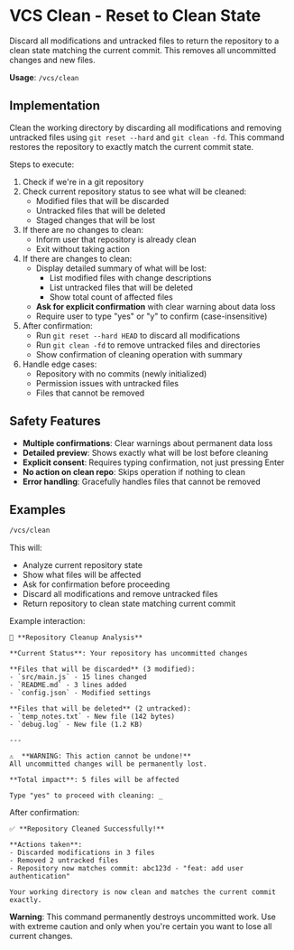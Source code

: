 # VCS Clean - Reset to Clean State

Discard all modifications and untracked files to return the repository to a clean state matching the current commit. This removes all uncommitted changes and new files.

**Usage**: `/vcs/clean`

## Implementation

Clean the working directory by discarding all modifications and removing untracked files using `git reset --hard` and `git clean -fd`. This command restores the repository to exactly match the current commit state.

Steps to execute:
1. Check if we're in a git repository
2. Check current repository status to see what will be cleaned:
   - Modified files that will be discarded
   - Untracked files that will be deleted
   - Staged changes that will be lost
3. If there are no changes to clean:
   - Inform user that repository is already clean
   - Exit without taking action
4. If there are changes to clean:
   - Display detailed summary of what will be lost:
     - List modified files with change descriptions
     - List untracked files that will be deleted
     - Show total count of affected files
   - **Ask for explicit confirmation** with clear warning about data loss
   - Require user to type "yes" or "y" to confirm (case-insensitive)
5. After confirmation:
   - Run `git reset --hard HEAD` to discard all modifications
   - Run `git clean -fd` to remove untracked files and directories
   - Show confirmation of cleaning operation with summary
6. Handle edge cases:
   - Repository with no commits (newly initialized)
   - Permission issues with untracked files
   - Files that cannot be removed

## Safety Features

- **Multiple confirmations**: Clear warnings about permanent data loss
- **Detailed preview**: Shows exactly what will be lost before cleaning
- **Explicit consent**: Requires typing confirmation, not just pressing Enter
- **No action on clean repo**: Skips operation if nothing to clean
- **Error handling**: Gracefully handles files that cannot be removed

## Examples

```bash
/vcs/clean
```

This will:
- Analyze current repository state
- Show what files will be affected
- Ask for confirmation before proceeding
- Discard all modifications and remove untracked files
- Return repository to clean state matching current commit

Example interaction:
```
🧹 **Repository Cleanup Analysis**

**Current Status**: Your repository has uncommitted changes

**Files that will be discarded** (3 modified):
- `src/main.js` - 15 lines changed
- `README.md` - 3 lines added
- `config.json` - Modified settings

**Files that will be deleted** (2 untracked):
- `temp_notes.txt` - New file (142 bytes)
- `debug.log` - New file (1.2 KB)

---

⚠️  **WARNING: This action cannot be undone!**
All uncommitted changes will be permanently lost.

**Total impact**: 5 files will be affected

Type "yes" to proceed with cleaning: _
```

After confirmation:
```
✅ **Repository Cleaned Successfully!**

**Actions taken**:
- Discarded modifications in 3 files
- Removed 2 untracked files
- Repository now matches commit: abc123d - "feat: add user authentication"

Your working directory is now clean and matches the current commit exactly.
```

**Warning**: This command permanently destroys uncommitted work. Use with extreme caution and only when you're certain you want to lose all current changes.